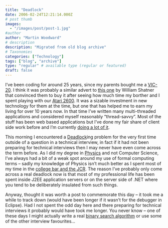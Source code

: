 ```yaml
---
title: "Deadlock"
date: 2006-02-24T12:21:14.000Z
# post thumb
images:
  - "/images/post/post-1.jpg"
#author
author: "Martin Woodward"
# description
description: "Migrated from old blog archive"
# Taxonomies
categories: ["Technology"]
tags: ["blog", "archive"]
type: "regular" # available type (regular or featured)
draft: false
---
```


I’ve been coding for around 25 years, since my parents bought me a [VIC-20](http://en.wikipedia.org/wiki/Commodore_VIC-20).  I think it was probably a similar advert to [this one](http://www.archive.org/download/CommodoreVic20CommercialwithWilliamShatnerfromtheyear1980Iactuallyhadoneofthesethings/vic201982.wmv) by William Shatner that convinced them to buy it after seeing how much time my borther and I spent playing with our [Atari 2600](http://en.wikipedia.org/wiki/Atari_2600).  It was a sizable investment in new technology for them at the time, but one that has helped me to earn my living for over 10 years now. In that time I’ve written many multi-threaded applications and considered myself reasonably “thread-savvy”.  Most of the stuff has been web based applications but I’ve done my fair share of client side work before and I’m currently [doing a lot of it](http://www.teamprise.com/).

This morning I encountered a [Deadlock](http://en.wikipedia.org/wiki/Deadlock)ing problem for the very first time outside of a question in a technical interview, in fact if it had not been preparing for technical interviews then I may never have even come across the term before.  As I did my degree in [Physics](http://www.dur.ac.uk/physics/) and not Computer Science, I’ve always had a bit of a weak spot around my use of formal computing terms – sadly my knowledge of Physics isn’t much better as I spent most of my time in the [college bar and the JCR](http://www.dur.ac.uk/StChads/buildings.html).  The reason I’ve probably only come across a real deadlock now is that most of my professional life has been spent inside J2EE application servers or on the server side of .NET where you tend to be deliberately insulated from such things.

Anyway, thought it was worth a post to commemorate this day – it took me a while to track down (would have been longer if it wasn’t for the debugger in Eclipse).  Had I not spent the odd day here and there preparing for technical interviews it probably would have took me longer.  You never know – one of these days I might actually write a real [binary search algorithm](http://en.wikipedia.org/wiki/Binary_search) or use some of the other interview favourites…